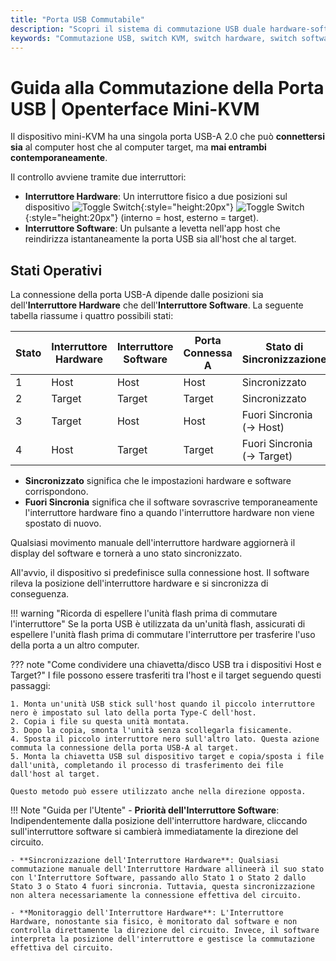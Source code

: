```yaml
---
title: "Porta USB Commutabile"
description: "Scopri il sistema di commutazione USB duale hardware-software nell'Openterface Mini-KVM. Comprendi i quattro stati operativi, le linee guida di sicurezza e le future capacità di accesso remoto."
keywords: "Commutazione USB, switch KVM, switch hardware, switch software, controllo porta USB, KVM su USB, KVM su IP, accesso remoto, gestione dispositivi USB, periferiche del computer, gestione alimentazione USB"
---
```


# **Guida alla Commutazione della Porta USB** | Openterface Mini-KVM

Il dispositivo mini-KVM ha una singola porta USB-A 2.0 che può **connettersi sia** al computer host che al computer target, ma **mai entrambi contemporaneamente**.

Il controllo avviene tramite due interruttori:

- **Interruttore Hardware**: Un interruttore fisico a due posizioni sul dispositivo ![Toggle Switch](https://assets.openterface.com/images/shell-icons/toggle-h-t.svg#only-light){:style="height:20px"} ![Toggle Switch](https://assets.openterface.com/images/shell-icons/toggle-h-t_1.svg#only-dark){:style="height:20px"} (interno = host, esterno = target).  
- **Interruttore Software**: Un pulsante a levetta nell'app host che reindirizza istantaneamente la porta USB sia all'host che al target.

## Stati Operativi

La connessione della porta USB-A dipende dalle posizioni sia dell'**Interruttore Hardware** che dell'**Interruttore Software**. La seguente tabella riassume i quattro possibili stati:

| **Stato** | **Interruttore Hardware** | **Interruttore Software** | **Porta Connessa A** | **Stato di Sincronizzazione** |
|-----------|---------------------------|---------------------------|----------------------|-------------------------------|
| 1         | Host                      | Host                      | Host                 | Sincronizzato                 |
| 2         | Target                    | Target                    | Target               | Sincronizzato                 |
| 3         | Target                    | Host                      | Host                 | Fuori Sincronia (→ Host)      |
| 4         | Host                      | Target                    | Target               | Fuori Sincronia (→ Target)    |

- **Sincronizzato** significa che le impostazioni hardware e software corrispondono.  
- **Fuori Sincronia** significa che il software sovrascrive temporaneamente l'interruttore hardware fino a quando l'interruttore hardware non viene spostato di nuovo.

Qualsiasi movimento manuale dell'interruttore hardware aggiornerà il display del software e tornerà a uno stato sincronizzato.

All'avvio, il dispositivo si predefinisce sulla connessione host. Il software rileva la posizione dell'interruttore hardware e si sincronizza di conseguenza.

!!! warning "Ricorda di espellere l'unità flash prima di commutare l'interruttore"
    Se la porta USB è utilizzata da un'unità flash, assicurati di espellere l'unità flash prima di commutare l'interruttore per trasferire l'uso della porta a un altro computer.

??? note "Come condividere una chiavetta/disco USB tra i dispositivi Host e Target?"
    I file possono essere trasferiti tra l'host e il target seguendo questi passaggi:

    1. Monta un'unità USB stick sull'host quando il piccolo interruttore nero è impostato sul lato della porta Type-C dell'host.
    2. Copia i file su questa unità montata.
    3. Dopo la copia, smonta l'unità senza scollegarla fisicamente.
    4. Sposta il piccolo interruttore nero sull'altro lato. Questa azione commuta la connessione della porta USB-A al target.
    5. Monta la chiavetta USB sul dispositivo target e copia/sposta i file dall'unità, completando il processo di trasferimento dei file dall'host al target.

    Questo metodo può essere utilizzato anche nella direzione opposta.

!!! Note "Guida per l'Utente"
    - **Priorità dell'Interruttore Software**: Indipendentemente dalla posizione dell'interruttore hardware, cliccando sull'interruttore software si cambierà immediatamente la direzione del circuito.

    - **Sincronizzazione dell'Interruttore Hardware**: Qualsiasi commutazione manuale dell'Interruttore Hardware allineerà il suo stato con l'Interruttore Software, passando allo Stato 1 o Stato 2 dallo Stato 3 o Stato 4 fuori sincronia. Tuttavia, questa sincronizzazione non altera necessariamente la connessione effettiva del circuito.

    - **Monitoraggio dell'Interruttore Hardware**: L'Interruttore Hardware, nonostante sia fisico, è monitorato dal software e non controlla direttamente la direzione del circuito. Invece, il software interpreta la posizione dell'interruttore e gestisce la commutazione effettiva del circuito.